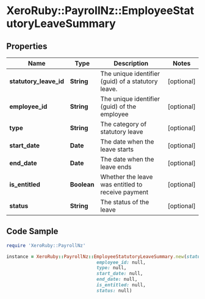 # XeroRuby::PayrollNz::EmployeeStatutoryLeaveSummary

## Properties

Name | Type | Description | Notes
------------ | ------------- | ------------- | -------------
**statutory_leave_id** | **String** | The unique identifier (guid) of a statutory leave. | [optional] 
**employee_id** | **String** | The unique identifier (guid) of the employee | [optional] 
**type** | **String** | The category of statutory leave | [optional] 
**start_date** | **Date** | The date when the leave starts | [optional] 
**end_date** | **Date** | The date when the leave ends | [optional] 
**is_entitled** | **Boolean** | Whether the leave was entitled to receive payment | [optional] 
**status** | **String** | The status of the leave | [optional] 

## Code Sample

```ruby
require 'XeroRuby::PayrollNz'

instance = XeroRuby::PayrollNz::EmployeeStatutoryLeaveSummary.new(statutory_leave_id: null,
                                 employee_id: null,
                                 type: null,
                                 start_date: null,
                                 end_date: null,
                                 is_entitled: null,
                                 status: null)
```



